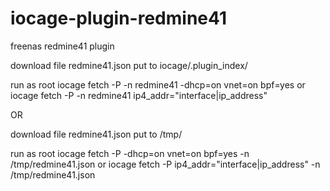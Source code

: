 # iocage-plugin-redmine41
freenas redmine41 plugin


download file redmine41.json 
put to iocage/.plugin_index/

run as root
iocage fetch -P -n redmine41 -dhcp=on vnet=on bpf=yes 
or
iocage fetch -P -n redmine41 ip4_addr="interface|ip_address"

OR

download file redmine41.json 
put to /tmp/

run as root
iocage fetch -P -dhcp=on vnet=on bpf=yes -n /tmp/redmine41.json
or 
iocage fetch -P ip4_addr="interface|ip_address" -n /tmp/redmine41.json
